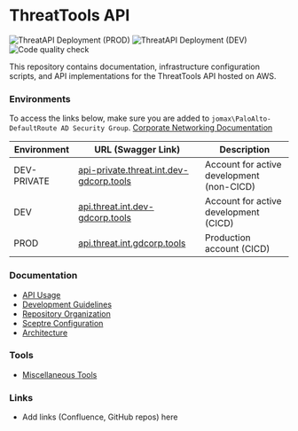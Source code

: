 # ThreatTools API

![ThreatAPI Deployment (PROD)](https://github.com/gdcorp-infosec/threat-api/workflows/ThreatAPI%20Deployment%20(PROD)/badge.svg)
![ThreatAPI Deployment (DEV)](https://github.com/gdcorp-infosec/threat-api/workflows/ThreatAPI%20Deployment%20(DEV)/badge.svg)
![Code quality check](https://github.com/gdcorp-infosec/threat-api/workflows/Code%20quality%20check/badge.svg)


This repository contains documentation, infrastructure configuration scripts,
and API implementations for the ThreatTools API hosted on AWS.

### Environments

To access the links below, make sure you are added to `jomax\PaloAlto-DefaultRoute AD Security Group`. [Corporate Networking Documentation](https://confluence.godaddy.com/pages/viewpage.action?spaceKey=CORPNET&title=Palo+Alto+VPN+Help+Information)


| Environment | URL (Swagger Link)                                                                                                                  | Description                               |
| ----------- | ----------------------------------------------------------------------------------------------------------------------------------- | ----------------------------------------- |
| DEV-PRIVATE | [api-private.threat.int.dev-gdcorp.tools](https://sso.dev-gdcorp.tools/login?realm=jomax&app=api-private.threat.int&path=/swagger/) | Account for active development (non-CICD) |
| DEV         | [api.threat.int.dev-gdcorp.tools](https://sso.dev-gdcorp.tools/login?realm=jomax&app=api.threat.int&path=/swagger/)                 | Account for active development (CICD)     |
| PROD        | [api.threat.int.gdcorp.tools](https://sso.gdcorp.tools/login?realm=jomax&app=api.threat.int&path=/swagger/)                         | Production account (CICD)                 |

### Documentation

* [API Usage](docs/USAGE.md)
* [Development Guidelines](docs/DEVELOPMENT.md)
* [Repository Organization](docs/ORGANIZATION.md)
* [Sceptre Configuration](sceptre/README.md)
* [Architecture](docs/ARCHITECTURE.md)

### Tools

* [Miscellaneous Tools](tools/README.md)

### Links

* Add links (Confluence, GitHub repos) here

